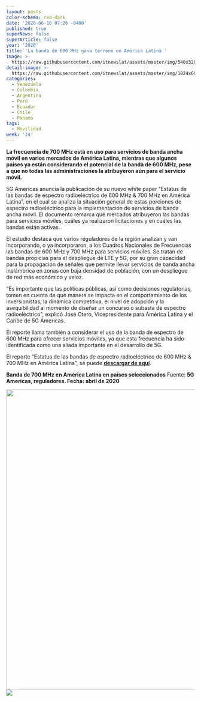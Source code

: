 ```yaml
---
layout: posts
color-schema: red-dark
date: '2020-06-10 07:26 -0400'
published: true
superNews: false
superArticle: false
year: '2020'
title: 'La banda de 600 MHz gana terreno en América Latina '
image: >-
  https://raw.githubusercontent.com/itnewslat/assets/master/img/540x320/Antenas-de-5G-p.jpg
detail-image: >-
  https://raw.githubusercontent.com/itnewslat/assets/master/img/1024x680/Antenas-de-5G-g.jpg
categories:
  - Venezuela
  - Colombia
  - Argentina
  - Perú
  - Ecuador
  - Chile
  - Panama
tags:
  - Movilidad
week: '24'
---
```

**La frecuencia de 700 MHz está en uso para servicios de banda ancha móvil en varios mercados de América Latina, mientras que algunos países ya están considerando el potencial de la banda de 600 MHz, pese a que no todas las administraciones la atribuyeron aún para el servicio móvil.**

5G Americas anuncia la publicación de su nuevo white paper “Estatus de las bandas de espectro radioeléctrico de 600 MHz & 700 MHz en América Latina”, en el cual se analiza la situación general de estas porciones de espectro radioeléctrico para la implementación de servicios de banda ancha móvil. El documento remarca qué mercados atribuyeron las bandas para servicios móviles, cuáles ya realizaron licitaciones y en cuáles las bandas están activas.

El estudio destaca que varios reguladores de la región analizan y van incorporando, o ya incorporaron, a los Cuadros Nacionales de Frecuencias las bandas de 600 MHz y 700 MHz para servicios móviles. Se tratan de bandas propicias para el despliegue de LTE y 5G, por su gran capacidad para la propagación de señales que permite llevar servicios de banda ancha inalámbrica en zonas con baja densidad de población, con un despliegue de red más económico y veloz. 

“Es importante que las políticas públicas, así como decisiones regulatorias, tomen en cuenta de qué manera se impacta en el comportamiento de los inversionistas, la dinámica competitiva, el nivel de adopción y la asequibilidad al momento de diseñar un concurso o subasta de espectro radioeléctrico", explicó José Otero, Vicepresidente para América Latina y el Caribe de 5G Americas.

El reporte llama también a considerar el uso de la banda de espectro de 600 MHz para ofrecer servicios móviles, ya que esta frecuencia ha sido identificada como una aliada importante en el desarrollo de 5G.

El reporte “Estatus de las bandas de espectro radioeléctrico de 600 MHz & 700 MHz en América Latina”, se puede **[descargar de aquí](https://brechacero.com/white-papers/)**.
 
**Banda de 700 MHz en América Latina en países seleccionados**
Fuente: **5G Americas, reguladores. Fecha: abril de 2020**
  
<center>
<div class='img'><img class="alignnone" src="http://www.evaluamos.com/images2020A/17155-3.jpg" alt="" width="700" height="800" /></div>
</center>

<img src="https://tracker.metricool.com/c3po.jpg?hash=56f88a41e39ab42c063cc51676587a04"/>
